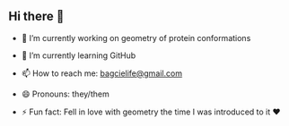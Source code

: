 ## Hi there 👋

<!--
**ezbagci/ezbagci** is a ✨ _special_ ✨ repository because its `README.md` (this file) appears on your GitHub profile.

Here are some ideas to get you started:
- 👯 I’m looking to collaborate on ...
- 🤔 I’m looking for help with ...
- 💬 Ask me about ...

-->

- 🔭 I’m currently working on geometry of protein conformations
- 🌱 I’m currently learning GitHub

- 📫 How to reach me: bagcielife@gmail.com
- 😄 Pronouns: they/them
- ⚡ Fun fact: Fell in love with geometry the time I was introduced to it ❤
